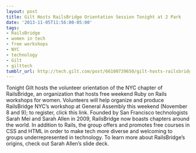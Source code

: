 ```yaml
---
layout: post
title: Gilt Hosts RailsBridge Orientation Session Tonight at 2 Park
date: '2013-11-05T11:56:00-05:00'
tags:
- RailsBridge
- women in tech
- free workshops
- NYC
- technology
- Gilt
- gilttech
tumblr_url: http://tech.gilt.com/post/66100739650/gilt-hosts-railsbridge-orientation-session-tonight
---
```


Tonight Gilt hosts the volunteer orientation of the NYC chapter of RailsBridge, an organization that hosts free weekend Ruby on Rails workshops for women. Volunteers will help organize and produce RailsBridge NYC’s workshop at General Assembly this weekend (November 8 and 9); to register, click this link.
Founded by San Francisco technologists Sarah Mei and Sarah Allen in 2009, RailsBridge now boasts chapters around the world. In addition to Rails, the group offers and promotes free courses in CSS and HTML in order to make tech more diverse and welcoming to groups underrepresented in technology. To learn more about RailsBridge’s origins, check out Sarah Allen’s slide deck.
